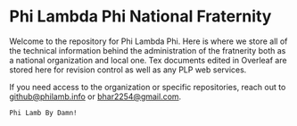 # Phi Lambda Phi National Fraternity

Welcome to the repository for Phi Lambda Phi. Here is where we store all of the technical information behind the administration of the fratnerity both as a national organization and local one. Tex documents edited in Overleaf are stored here for revision control as well as any PLP web services.

If you need access to the organization or specific repositories, reach out to github@philamb.info or bhar2254@gmail.com.

`Phi Lamb By Damn!`
